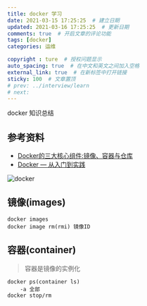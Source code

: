 ```yaml
---
title: docker 学习
date: 2021-03-15 17:25:25  # 建立日期
updated: 2021-03-16 17:25:25  # 更新日期
comments: true  # 开启文章的评论功能
tags: [docker]
categories: 运维

copyright : ture  # 授权问题显示
auto_spacing: true  # 在中文和英文之间加入空格
external_link: true  # 在新标签中打开链接
sticky: 100  # 文章置顶
# prev: ../interview/learn
# next:
---
```


docker 知识总结
<!-- more -->

## 参考资料
- [Docker的三大核心组件:镜像、容器与仓库](http://dockone.io/article/9249)
- [Docker — 从入门到实践](https://vuepress.mirror.docker-practice.com/)

![docker](/img/docker1.png)

## 镜像(images)
```docker
docker images
docker image rm(rmi) 镜像ID
```

## 容器(container) 
> 容器是镜像的实例化
```docker
docker ps(container ls)
    -a 全部
docker stop/rm
```

